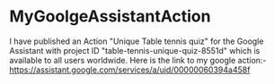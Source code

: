 # MyGoolgeAssistantAction
I have published an Action "Unique Table tennis quiz" for the Google Assistant with project ID "table-tennis-unique-quiz-8551d" which is available to all users worldwide.
Here is the link to my google action:- https://assistant.google.com/services/a/uid/00000060394a458f
